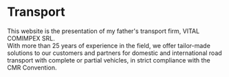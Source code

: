 # Transport
This website is the presentation of my father's transport firm, VITAL COMIMPEX SRL. <br>
With more than 25 years of experience in the field, we offer tailor-made solutions to our customers and partners for domestic and international road transport with complete or partial vehicles, in strict compliance with the CMR Convention.